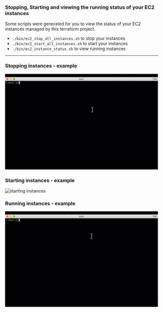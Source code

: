 ### Stopping, Starting and viewing the running status of your EC2 instances

Some scripts were generated for you to view the status of your EC2 instances managed by this terraform project.

- `./bin/ec2_stop_all_instances.sh` to stop your instances
- `./bin/ec2_start_all_instances.sh` to start your instances
- `./bin/ec2_instance_status.sh` to view running instances

------

### Stopping instances - example

![stopping instances](./README-EC2-START-STOP-STATUS/stopping_instances.gif)

### Starting instances - example

![starting instances](./README-EC2-START-STOP-STATUS/starting_instances.gif)

### Running instances - example

![running instances](./README-EC2-START-STOP-STATUS/running_instances.gif)
